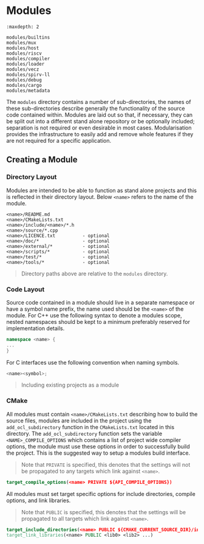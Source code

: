 # Modules

```{toctree}
:maxdepth: 2

modules/builtins
modules/mux
modules/host
modules/riscv
modules/compiler
modules/loader
modules/vecz
modules/spirv-ll
modules/debug
modules/cargo
modules/metadata
```

The `modules` directory contains a number of sub-directories, the names of these
sub-directories describe generally the functionality of the source code
contained within. Modules are laid out so that, if necessary, they can be split
out into a different stand alone repository or be optionally included;
separation is not required or even desirable in most cases. Modularisation
provides the infrastructure to easily add and remove whole features if they are
not required for a specific application.

## Creating a Module

### Directory Layout

Modules are intended to be able to function as stand alone projects and this is
reflected in their directory layout. Below `<name>` refers to the name of the
module.

```text
<name>/README.md
<name>/CMakeLists.txt
<name>/include/<name>/*.h
<name>/source/*.cpp
<name>/LICENCE.txt          - optional
<name>/doc/*                - optional
<name>/external/*           - optional
<name>/scripts/*            - optional
<name>/test/*               - optional
<name>/tools/*              - optional
```

> Directory paths above are relative to the `modules` directory.

### Code Layout

Source code contained in a module should live in a separate namespace or have a
symbol name prefix, the name used should be the `<name>` of the module. For C++
use the following syntax to denote a modules scope, nested namespaces should be
kept to a minimum preferably reserved for implementation details.

```cpp
namespace <name> {
...
}
```

For C interfaces use the following convention when naming symbols.

```c
<name><symbol>;
```

> Including existing projects as a module

### CMake

All modules must contain `<name>/CMakeLists.txt` describing how to build the
source files, modules are included in the project using the
`add_ocl_subdirectory` function in the `CMakeLists.txt` located in this
directory. The `add_ocl_subdirectory` function sets the variable
`<NAME>_COMPILE_OPTIONS` which contains a list of project wide compiler options,
the module must use these options in order to successfully build the project.
This is the suggested way to setup a modules build interface.

> Note that `PRIVATE` is specified, this denotes that the settings will not be
> propagated to any targets which link against `<name>`.

```cmake
target_compile_options(<name> PRIVATE ${API_COMPILE_OPTIONS})
```

All modules must set target specific options for include directories, compile
options, and link libraries.

> Note that `PUBLIC` is specified, this denotes that the settings will be
> propagated to all targets which link against `<name>`.

```cmake
target_include_directories(<name> PUBLIC ${CMAKE_CURRENT_SOURCE_DIR}/include)
target_link_libraries(<name> PUBLIC <lib0> <lib2> ...)
```
